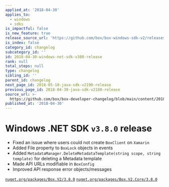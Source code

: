 ```yaml
---
applied_at: '2018-04-30'
applies_to:
  - windows
  - sdks
is_impactful: false
is_new_feature: true
release_source_url: 'https://github.com/box/box-windows-sdk-v2/releases/tag/v3.8.0'
is_index: false
category_id: changelog
subcategory_id: ''
id: 2018-04-30-windows-net-sdk-v380-release
rank: null
total_steps: null
type: changelog
sibling_id: ''
parent_id: changelog
next_page_id: 2018-05-10-java-sdk-v2190-release
previous_page_id: 2018-04-30-java-sdk-v2180-release
source_url: >-
  https://github.com/box/box-developer-changelog/blob/main/content/2018/04-30-windows-net-sdk-v380-release.md
published_at: '2018-04-30'
---
```

# Windows .NET SDK `v3.8.0` release

- Fixed an issue where users could not create `BoxClient` on `Xamarin`
- Added File property to `BoxLock` objects in events
- Added `MetadataManager.DeleteMetadataTemplate(string scope, string template)` for deleting a Metadata template
- Made API URLs modifiable in `BoxConfig`
- Improved API response error objects/messages

[`nuget.org/packages/Box.V2/3.8.0`](https://www.nuget.org/packages/Box.V2/3.8.0)
[`nuget.org/packages/Box.V2.Core/3.8.0`](https://www.nuget.org/packages/Box.V2.Core/3.8.0)
